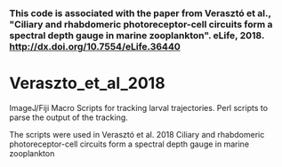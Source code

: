 

### This code is associated with the paper from Verasztó et al., "Ciliary and rhabdomeric photoreceptor-cell circuits form a spectral depth gauge in marine zooplankton". eLife, 2018. http://dx.doi.org/10.7554/eLife.36440



# Veraszto_et_al_2018
ImageJ/Fiji Macro Scripts for tracking larval trajectories.
Perl scripts to parse the output of the tracking.

The scripts were used in Verasztó et al. 2018 Ciliary and rhabdomeric photoreceptor-cell circuits form a spectral depth gauge in marine zooplankton
